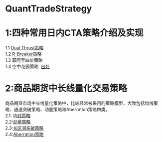 QuantTradeStrategy
====================

# 1:四种常用日内CTA策略介绍及实现<br>
1.1 [Dual Thrust策略](/strategy/Dual-Thrust.md)<br>
1.2 [R-Breaker策略](/strategy/R-Breaker.md)<br>
1.3 菲阿里四价策略<br>
1.4 空中花园策略  [出处](http://futures.hexun.com/2017-01-19/187804862.html 'flavor')

# 2:商品期货中长线量化交易策略
商品期货市场中长线量化策略中，比较经常被采用的策略模型，大致包括均线策略、通道突破策略、动量策略和Aberration策略四类。<br>
2.1: [均线策略](/strategy/均线策略.md)<br>
2.2:[动量策略](/strategy/动量策略.md)<br>
2.3:[长区间突破策略](/strategy/长区间突破策略.md)<br>
2.4:[Aberration策略](/strategy/Aberration策略.md)<br>
